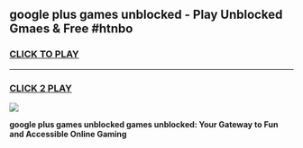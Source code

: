 
## google plus games unblocked - Play Unblocked Gmaes & Free #htnbo
<h3>
<a href="https://news.freeplayer.one?title=google_plus_games_unblocked&ref=24F">CLICK TO PLAY</a></h3>
<hr>

<h3>
<a href="https://news.freeplayer.one?title=google_plus_games_unblocked&ref=24F">CLICK 2 PLAY</a>
  
</h3>

<a href="https://news.freeplayer.one?title=google_plus_games_unblocked&ref=24F/"><img src="https://clearcache.store/games.png"></a>


**google plus games unblocked games unblocked: Your Gateway to Fun and Accessible Online Gaming**
